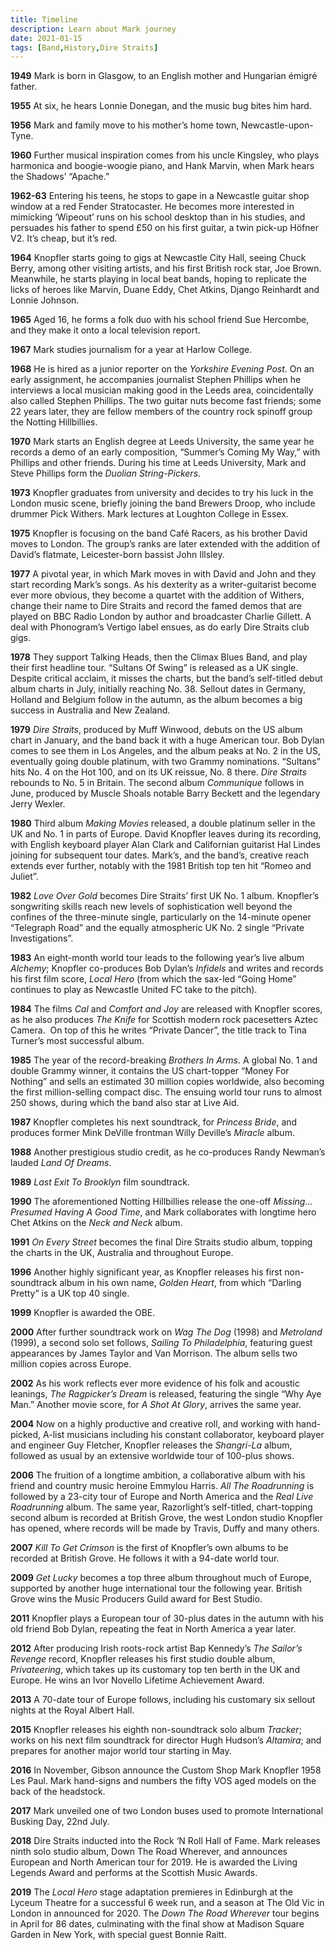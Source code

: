 ```yaml
---
title: Timeline
description: Learn about Mark journey
date: 2021-01-15
tags: [Band,History,Dire Straits]
---
```


**1949** Mark is born in Glasgow, to an English mother and Hungarian émigré father.

**1955** At six, he hears Lonnie Donegan, and the music bug bites him hard.

**1956** Mark and family move to his mother’s home town, Newcastle-upon-Tyne.

**1960** Further musical inspiration comes from his uncle Kingsley, who plays harmonica and boogie-woogie piano, and Hank Marvin, when Mark hears the Shadows’ “Apache.”

**1962-63** Entering his teens, he stops to gape in a Newcastle guitar shop window at a red Fender Stratocaster. He becomes more interested in mimicking ‘Wipeout’ runs on his school desktop than in his studies, and persuades his father to spend £50 on his first guitar, a twin pick-up Höfner V2\. It’s cheap, but it’s red.

**1964** Knopfler starts going to gigs at Newcastle City Hall, seeing Chuck Berry, among other visiting artists, and his first British rock star, Joe Brown. Meanwhile, he starts playing in local beat bands, hoping to replicate the licks of heroes like Marvin, Duane Eddy, Chet Atkins, Django Reinhardt and Lonnie Johnson.

**1965** Aged 16, he forms a folk duo with his school friend Sue Hercombe, and they make it onto a local television report.

**1967** Mark studies journalism for a year at Harlow College.

**1968** He is hired as a junior reporter on the _Yorkshire Evening Post_. On an early assignment, he accompanies journalist Stephen Phillips when he interviews a local musician making good in the Leeds area, coincidentally also called Stephen Phillips. The two guitar nuts become fast friends; some 22 years later, they are fellow members of the country rock spinoff group the Notting Hillbillies.

**1970** Mark starts an English degree at Leeds University, the same year he records a demo of an early composition, “Summer’s Coming My Way,” with Phillips and other friends. During his time at Leeds University, Mark and Steve Phillips form the _Duolian String-Pickers_.

**1973** Knopfler graduates from university and decides to try his luck in the London music scene, briefly joining the band Brewers Droop, who include drummer Pick Withers. Mark lectures at Loughton College in Essex.

**1975** Knopfler is focusing on the band Café Racers, as his brother David moves to London. The group’s ranks are later extended with the addition of David’s flatmate, Leicester-born bassist John Illsley.

**1977** A pivotal year, in which Mark moves in with David and John and they start recording Mark’s songs. As his dexterity as a writer-guitarist become ever more obvious, they become a quartet with the addition of Withers, change their name to Dire Straits and record the famed demos that are played on BBC Radio London by author and broadcaster Charlie Gillett. A deal with Phonogram’s Vertigo label ensues, as do early Dire Straits club gigs.

**1978** They support Talking Heads, then the Climax Blues Band, and play their first headline tour. “Sultans Of Swing” is released as a UK single. Despite critical acclaim, it misses the charts, but the band’s self-titled debut album charts in July, initially reaching No. 38\. Sellout dates in Germany, Holland and Belgium follow in the autumn, as the album becomes a big success in Australia and New Zealand.

**1979** _Dire Straits_, produced by Muff Winwood, debuts on the US album chart in January, and the band back it with a huge American tour. Bob Dylan comes to see them in Los Angeles, and the album peaks at No. 2 in the US, eventually going double platinum, with two Grammy nominations. “Sultans” hits No. 4 on the Hot 100, and on its UK reissue, No. 8 there. _Dire Straits_ rebounds to No. 5 in Britain. The second album _Communique_ follows in June, produced by Muscle Shoals notable Barry Beckett and the legendary Jerry Wexler.

**1980** Third album _Making Movies_ released, a double platinum seller in the UK and No. 1 in parts of Europe. David Knopfler leaves during its recording, with English keyboard player Alan Clark and Californian guitarist Hal Lindes joining for subsequent tour dates. Mark’s, and the band’s, creative reach extends ever further, notably with the 1981 British top ten hit “Romeo and Juliet”.

**1982** _Love Over Gold_ becomes Dire Straits’ first UK No. 1 album. Knopfler’s songwriting skills reach new levels of sophistication well beyond the confines of the three-minute single, particularly on the 14-minute opener “Telegraph Road” and the equally atmospheric UK No. 2 single “Private Investigations”.

**1983** An eight-month world tour leads to the following year’s live album _Alchemy_; Knopfler co-produces Bob Dylan’s _Infidels_ and writes and records his first film score, _Local Hero_ (from which the sax-led “Going Home” continues to play as Newcastle United FC take to the pitch).

**1984** The films _Cal_ and _Comfort and Joy_ are released with Knopfler scores, as he also produces _The Knife_ for Scottish modern rock pacesetters Aztec Camera.  On top of this he writes “Private Dancer”, the title track to Tina Turner’s most successful album.

**1985** The year of the record-breaking _Brothers In Arms_. A global No. 1 and double Grammy winner, it contains the US chart-topper “Money For Nothing” and sells an estimated 30 million copies worldwide, also becoming the first million-selling compact disc. The ensuing world tour runs to almost 250 shows, during which the band also star at Live Aid.

**1987** Knopfler completes his next soundtrack, for _Princess Bride_, and produces former Mink DeVille frontman Willy Deville’s _Miracle_ album.

**1988** Another prestigious studio credit, as he co-produces Randy Newman’s lauded _Land Of Dreams_.

**1989** _Last Exit To Brooklyn_ film soundtrack.

**1990** The aforementioned Notting Hillbillies release the one-off _Missing… Presumed Having A Good Time_, and Mark collaborates with longtime hero Chet Atkins on the _Neck and Neck_ album.

**1991** _On Every Street_ becomes the final Dire Straits studio album, topping the charts in the UK, Australia and throughout Europe.

**1996** Another highly significant year, as Knopfler releases his first non-soundtrack album in his own name, _Golden Heart_, from which “Darling Pretty” is a UK top 40 single.

**1999** Knopfler is awarded the OBE.

**2000** After further soundtrack work on _Wag The Dog_ (1998) and _Metroland_ (1999), a second solo set follows, _Sailing To Philadelphia_, featuring guest appearances by James Taylor and Van Morrison. The album sells two million copies across Europe.

**2002** As his work reflects ever more evidence of his folk and acoustic leanings, _The Ragpicker’s Dream_ is released, featuring the single “Why Aye Man.” Another movie score, for _A Shot At Glory_, arrives the same year.

**2004** Now on a highly productive and creative roll, and working with hand-picked, A-list musicians including his constant collaborator, keyboard player and engineer Guy Fletcher, Knopfler releases the _Shangri-La_ album, followed as usual by an extensive worldwide tour of 100-plus shows.

**2006** The fruition of a longtime ambition, a collaborative album with his friend and country music heroine Emmylou Harris. _All The Roadrunning_ is followed by a 23-city tour of Europe and North America and the _Real Live Roadrunning_ album. The same year, Razorlight’s self-titled, chart-topping second album is recorded at British Grove, the west London studio Knopfler has opened, where records will be made by Travis, Duffy and many others.

**2007** _Kill To Get Crimson_ is the first of Knopfler’s own albums to be recorded at British Grove. He follows it with a 94-date world tour.

**2009** _Get Lucky_ becomes a top three album throughout much of Europe, supported by another huge international tour the following year. British Grove wins the Music Producers Guild award for Best Studio.

**2011** Knopfler plays a European tour of 30-plus dates in the autumn with his old friend Bob Dylan, repeating the feat in North America a year later.

**2012** After producing Irish roots-rock artist Bap Kennedy’s _The Sailor’s Revenge_ record, Knopfler releases his first studio double album, _Privateering_, which takes up its customary top ten berth in the UK and Europe. He wins an Ivor Novello Lifetime Achievement Award.

**2013** A 70-date tour of Europe follows, including his customary six sellout nights at the Royal Albert Hall.

**2015** Knopfler releases his eighth non-soundtrack solo album _Tracker_; works on his next film soundtrack for director Hugh Hudson’s _Altamira_; and prepares for another major world tour starting in May.

**2016** In November, Gibson announce the Custom Shop Mark Knopfler 1958 Les Paul. Mark hand-signs and numbers the fifty VOS aged models on the back of the headstock.

**2017** Mark unveiled one of two London buses used to promote International Busking Day, 22nd July.

**2018** Dire Straits inducted into the Rock ‘N Roll Hall of Fame. Mark releases ninth solo studio album, Down The Road Wherever, and announces European and North American tour for 2019\. He is awarded the Living Legends Award and performs at the Scottish Music Awards.

**2019** The _Local Hero_ stage adaptation premieres in Edinburgh at the Lyceum Theatre for a successful 6 week run, and a season at The Old Vic in London in announced for 2020\. The _Down The Road Wherever_ tour begins in April for 86 dates, culminating with the final show at Madison Square Garden in New York, with special guest Bonnie Raitt.
